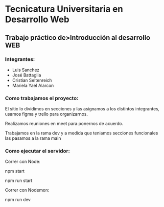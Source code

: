 
<img src="https://secretariaextension.uner.edu.ar/wp-content/uploads/2021/04/logo-original-maschico.png" alt="">
<h1>Tecnicatura Universitaria en Desarrollo Web</h1>
<h2>Trabajo práctico de>Introducción al desarrollo WEB</h1>

<h3>Integrantes:</h2>
<ul>
    <li>Luis Sanchez</li>
    <li>José Battaglia</li>
    <li>Cristian Seltenreich</li>
    <li>Mariela Yael Alarcon</li>
</ul>

<h3>Como trabajamos el proyecto:</h2>
<p>El sitio lo dividimos en secciones y las asignamos a los distintos integrantes, usamos figma y trello para organizarnos.</p>
<p>Realizamos reuniones en meet para ponernos de acuerdo.</p>
<p>Trabajamos en la rama dev y a medida que teniamos secciones funcionales las pasamos a la rama main</p>

<h3>Como ejecutar el servidor:</h2>
<p>Correr con Node:</p>
<p>npm start</p>
<p>npm run start</p>
<p>Correr con Nodemon: </p>
<p>npm run dev</p>